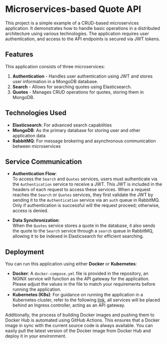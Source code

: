# Microservices-based Quote API


This project is a simple example of a CRUD-based microservices application. It demonstrates how to handle basic operations in a distributed architecture using various technologies. The application requires user authentication, and access to the API endpoints is secured via JWT tokens.

## Features
This application consists of three microservices:

1. **Authentication** - Handles user authentication using JWT and stores user information in a MongoDB database.
2. **Search** - Allows for searching quotes using Elasticsearch.
3. **Quotes** - Manages CRUD operations for quotes, storing them in MongoDB.

## Technologies Used

-   **Elasticsearch**: For advanced search capabilities
-   **MongoDB**: As the primary database for storing user and other application data
-   **RabbitMQ**: For message brokering and asynchronous communication between microservices

## Service Communication

- **Authentication Flow**:  
  To access the `Search` and `Quotes` services, users must authenticate via the `Authentication` service to receive a JWT. This JWT is included in the headers of each request to access these services. When a request reaches the `Search` or `Quotes` services, they first validate the JWT by sending it to the `Authentication` service via an `auth` queue in RabbitMQ. Only if authentication is successful will the request proceed; otherwise, access is denied.

- **Data Synchronization**:  
  When the `Quotes` service stores a quote in the database, it also sends the quote to the `Search` service through a `search` queue in RabbitMQ, allowing it to be indexed in Elasticsearch for efficient searching.

## Deployment

You can run this application using either **Docker** or **Kubernetes**:

-   **Docker**: A `docker-compose.yml` file is provided in the repository, an NGINX service will function as the API gateway for the application. Please adjust the values in the file to match your requirements before running the application.
-   **Kubernetes (K8s)**: For guidance on running the application in a Kubernetes cluster, refer to the following [link](https://github.com/masterj3y/qter/blob/main/k8s/qter/README.md), all services will be placed behind an Ingress controller, acting as an API gateway.

Additionally, the process of building Docker images and pushing them to Docker Hub is automated using GitHub Actions. This ensures that a Docker image in sync with the current source code is always available. You can easily pull the latest version of the Docker image from Docker Hub and deploy it in your environment.
